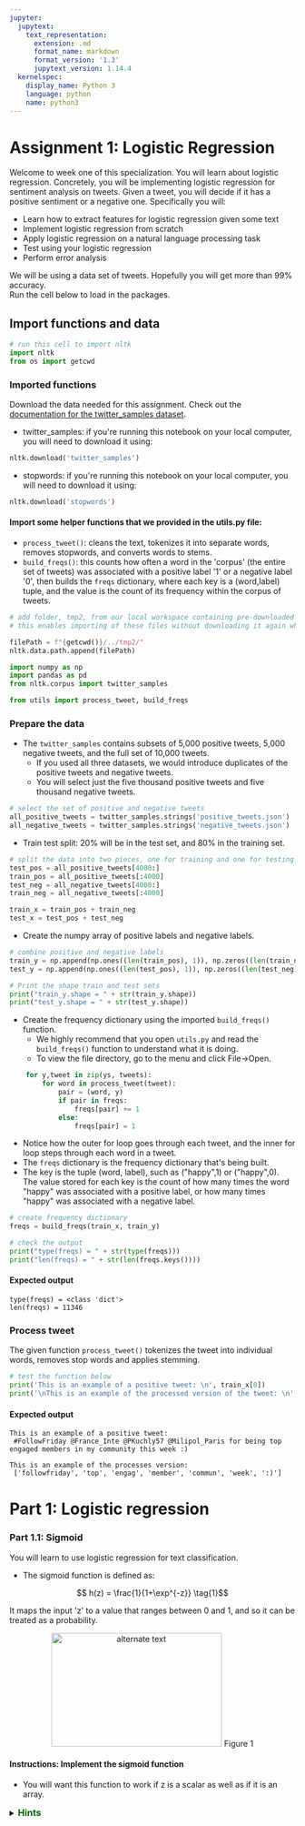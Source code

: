 ```yaml
---
jupyter:
  jupytext:
    text_representation:
      extension: .md
      format_name: markdown
      format_version: '1.3'
      jupytext_version: 1.14.4
  kernelspec:
    display_name: Python 3
    language: python
    name: python3
---
```


# Assignment 1: Logistic Regression
Welcome to week one of this specialization. You will learn about logistic regression. Concretely, you will be implementing logistic regression for sentiment analysis on tweets. Given a tweet, you will decide if it has a positive sentiment or a negative one. Specifically you will: 

* Learn how to extract features for logistic regression given some text
* Implement logistic regression from scratch
* Apply logistic regression on a natural language processing task
* Test using your logistic regression
* Perform error analysis

We will be using a data set of tweets. Hopefully you will get more than 99% accuracy.  
Run the cell below to load in the packages.


## Import functions and data

```python
# run this cell to import nltk
import nltk
from os import getcwd
```

<!-- #region -->
### Imported functions

Download the data needed for this assignment. Check out the [documentation for the twitter_samples dataset](http://www.nltk.org/howto/twitter.html).

* twitter_samples: if you're running this notebook on your local computer, you will need to download it using:
```Python
nltk.download('twitter_samples')
```

* stopwords: if you're running this notebook on your local computer, you will need to download it using:
```python
nltk.download('stopwords')
```

#### Import some helper functions that we provided in the utils.py file:
* `process_tweet()`: cleans the text, tokenizes it into separate words, removes stopwords, and converts words to stems.
* `build_freqs()`: this counts how often a word in the 'corpus' (the entire set of tweets) was associated with a positive label '1' or a negative label '0', then builds the `freqs` dictionary, where each key is a (word,label) tuple, and the value is the count of its frequency within the corpus of tweets.
<!-- #endregion -->

```python
# add folder, tmp2, from our local workspace containing pre-downloaded corpora files to nltk's data path
# this enables importing of these files without downloading it again when we refresh our workspace

filePath = f"{getcwd()}/../tmp2/"
nltk.data.path.append(filePath)
```

```python
import numpy as np
import pandas as pd
from nltk.corpus import twitter_samples 

from utils import process_tweet, build_freqs
```

### Prepare the data
* The `twitter_samples` contains subsets of 5,000 positive tweets, 5,000 negative tweets, and the full set of 10,000 tweets.  
    * If you used all three datasets, we would introduce duplicates of the positive tweets and negative tweets.  
    * You will select just the five thousand positive tweets and five thousand negative tweets.

```python
# select the set of positive and negative tweets
all_positive_tweets = twitter_samples.strings('positive_tweets.json')
all_negative_tweets = twitter_samples.strings('negative_tweets.json')
```

* Train test split: 20% will be in the test set, and 80% in the training set.


```python
# split the data into two pieces, one for training and one for testing (validation set) 
test_pos = all_positive_tweets[4000:]
train_pos = all_positive_tweets[:4000]
test_neg = all_negative_tweets[4000:]
train_neg = all_negative_tweets[:4000]

train_x = train_pos + train_neg 
test_x = test_pos + test_neg
```

* Create the numpy array of positive labels and negative labels.

```python
# combine positive and negative labels
train_y = np.append(np.ones((len(train_pos), 1)), np.zeros((len(train_neg), 1)), axis=0)
test_y = np.append(np.ones((len(test_pos), 1)), np.zeros((len(test_neg), 1)), axis=0)
```

```python
# Print the shape train and test sets
print("train_y.shape = " + str(train_y.shape))
print("test_y.shape = " + str(test_y.shape))
```

* Create the frequency dictionary using the imported `build_freqs()` function.  
    * We highly recommend that you open `utils.py` and read the `build_freqs()` function to understand what it is doing.
    * To view the file directory, go to the menu and click File->Open.

```Python
    for y,tweet in zip(ys, tweets):
        for word in process_tweet(tweet):
            pair = (word, y)
            if pair in freqs:
                freqs[pair] += 1
            else:
                freqs[pair] = 1
```
* Notice how the outer for loop goes through each tweet, and the inner for loop steps through each word in a tweet.
* The `freqs` dictionary is the frequency dictionary that's being built. 
* The key is the tuple (word, label), such as ("happy",1) or ("happy",0).  The value stored for each key is the count of how many times the word "happy" was associated with a positive label, or how many times "happy" was associated with a negative label.

```python
# create frequency dictionary
freqs = build_freqs(train_x, train_y)

# check the output
print("type(freqs) = " + str(type(freqs)))
print("len(freqs) = " + str(len(freqs.keys())))
```

#### Expected output
```
type(freqs) = <class 'dict'>
len(freqs) = 11346
```


### Process tweet
The given function `process_tweet()` tokenizes the tweet into individual words, removes stop words and applies stemming.

```python
# test the function below
print('This is an example of a positive tweet: \n', train_x[0])
print('\nThis is an example of the processed version of the tweet: \n', process_tweet(train_x[0]))
```

#### Expected output
```
This is an example of a positive tweet: 
 #FollowFriday @France_Inte @PKuchly57 @Milipol_Paris for being top engaged members in my community this week :)
 
This is an example of the processes version: 
 ['followfriday', 'top', 'engag', 'member', 'commun', 'week', ':)']
```

<!-- #region -->
# Part 1: Logistic regression 


### Part 1.1: Sigmoid
You will learn to use logistic regression for text classification. 
* The sigmoid function is defined as: 

$$ h(z) = \frac{1}{1+\exp^{-z}} \tag{1}$$

It maps the input 'z' to a value that ranges between 0 and 1, and so it can be treated as a probability. 

<div style="width:image width px; font-size:100%; text-align:center;"><img src='../tmp2/sigmoid_plot.jpg' alt="alternate text" width="width" height="height" style="width:300px;height:200px;" /> Figure 1 </div>
<!-- #endregion -->

#### Instructions: Implement the sigmoid function
* You will want this function to work if z is a scalar as well as if it is an array.


<details>    
<summary>
    <font size="3" color="darkgreen"><b>Hints</b></font>
</summary>
<p>
<ul>
    <li><a href="https://docs.scipy.org/doc/numpy/reference/generated/numpy.exp.html" > numpy.exp </a> </li>

</ul>
</p>



```python
# UNQ_C1 (UNIQUE CELL IDENTIFIER, DO NOT EDIT)
def sigmoid(z): 
    '''
    Input:
        z: is the input (can be a scalar or an array)
    Output:
        h: the sigmoid of z
    '''
    
    ### START CODE HERE (REPLACE INSTANCES OF 'None' with your code) ###
    # calculate the sigmoid of z
    h = None
    ### END CODE HERE ###
    
    return h
```

```python
# Testing your function 
if (sigmoid(0) == 0.5):
    print('SUCCESS!')
else:
    print('Oops!')

if (sigmoid(4.92) == 0.9927537604041685):
    print('CORRECT!')
else:
    print('Oops again!')
```

### Logistic regression: regression and a sigmoid

Logistic regression takes a regular linear regression, and applies a sigmoid to the output of the linear regression.

Regression:
$$z = \theta_0 x_0 + \theta_1 x_1 + \theta_2 x_2 + ... \theta_N x_N$$
Note that the $\theta$ values are "weights". If you took the Deep Learning Specialization, we referred to the weights with the `w` vector.  In this course, we're using a different variable $\theta$ to refer to the weights.

Logistic regression
$$ h(z) = \frac{1}{1+\exp^{-z}}$$
$$z = \theta_0 x_0 + \theta_1 x_1 + \theta_2 x_2 + ... \theta_N x_N$$
We will refer to 'z' as the 'logits'.


### Part 1.2 Cost function and Gradient

The cost function used for logistic regression is the average of the log loss across all training examples:

$$J(\theta) = -\frac{1}{m} \sum_{i=1}^m y^{(i)}\log (h(z(\theta)^{(i)})) + (1-y^{(i)})\log (1-h(z(\theta)^{(i)}))\tag{5} $$
* $m$ is the number of training examples
* $y^{(i)}$ is the actual label of the i-th training example.
* $h(z(\theta)^{(i)})$ is the model's prediction for the i-th training example.

The loss function for a single training example is
$$ Loss = -1 \times \left( y^{(i)}\log (h(z(\theta)^{(i)})) + (1-y^{(i)})\log (1-h(z(\theta)^{(i)})) \right)$$

* All the $h$ values are between 0 and 1, so the logs will be negative. That is the reason for the factor of -1 applied to the sum of the two loss terms.
* Note that when the model predicts 1 ($h(z(\theta)) = 1$) and the label $y$ is also 1, the loss for that training example is 0. 
* Similarly, when the model predicts 0 ($h(z(\theta)) = 0$) and the actual label is also 0, the loss for that training example is 0. 
* However, when the model prediction is close to 1 ($h(z(\theta)) = 0.9999$) and the label is 0, the second term of the log loss becomes a large negative number, which is then multiplied by the overall factor of -1 to convert it to a positive loss value. $-1 \times (1 - 0) \times log(1 - 0.9999) \approx 9.2$ The closer the model prediction gets to 1, the larger the loss.

```python
# verify that when the model predicts close to 1, but the actual label is 0, the loss is a large positive value
-1 * (1 - 0) * np.log(1 - 0.9999) # loss is about 9.2
```

* Likewise, if the model predicts close to 0 ($h(z) = 0.0001$) but the actual label is 1, the first term in the loss function becomes a large number: $-1 \times log(0.0001) \approx 9.2$.  The closer the prediction is to zero, the larger the loss.

```python
# verify that when the model predicts close to 0 but the actual label is 1, the loss is a large positive value
-1 * np.log(0.0001) # loss is about 9.2
```

#### Update the weights

To update your weight vector $\theta$, you will apply gradient descent to iteratively improve your model's predictions.  
The gradient of the cost function $J$ with respect to one of the weights $\theta_j$ is:

$$\nabla_{\theta_j}J(\theta) = \frac{1}{m} \sum_{i=1}^m(h^{(i)}-y^{(i)})x_j \tag{5}$$
* 'i' is the index across all 'm' training examples.
* 'j' is the index of the weight $\theta_j$, so $x_j$ is the feature associated with weight $\theta_j$

* To update the weight $\theta_j$, we adjust it by subtracting a fraction of the gradient determined by $\alpha$:
$$\theta_j = \theta_j - \alpha \times \nabla_{\theta_j}J(\theta) $$
* The learning rate $\alpha$ is a value that we choose to control how big a single update will be.



## Instructions: Implement gradient descent function
* The number of iterations `num_iters` is the number of times that you'll use the entire training set.
* For each iteration, you'll calculate the cost function using all training examples (there are `m` training examples), and for all features.
* Instead of updating a single weight $\theta_i$ at a time, we can update all the weights in the column vector:  
$$\mathbf{\theta} = \begin{pmatrix}
\theta_0
\\
\theta_1
\\ 
\theta_2 
\\ 
\vdots
\\ 
\theta_n
\end{pmatrix}$$
* $\mathbf{\theta}$ has dimensions (n+1, 1), where 'n' is the number of features, and there is one more element for the bias term $\theta_0$ (note that the corresponding feature value $\mathbf{x_0}$ is 1).
* The 'logits', 'z', are calculated by multiplying the feature matrix 'x' with the weight vector 'theta'.  $z = \mathbf{x}\mathbf{\theta}$
    * $\mathbf{x}$ has dimensions (m, n+1) 
    * $\mathbf{\theta}$: has dimensions (n+1, 1)
    * $\mathbf{z}$: has dimensions (m, 1)
* The prediction 'h', is calculated by applying the sigmoid to each element in 'z': $h(z) = sigmoid(z)$, and has dimensions (m,1).
* The cost function $J$ is calculated by taking the dot product of the vectors 'y' and 'log(h)'.  Since both 'y' and 'h' are column vectors (m,1), transpose the vector to the left, so that matrix multiplication of a row vector with column vector performs the dot product.
$$J = \frac{-1}{m} \times \left(\mathbf{y}^T \cdot log(\mathbf{h}) + \mathbf{(1-y)}^T \cdot log(\mathbf{1-h}) \right)$$
* The update of theta is also vectorized.  Because the dimensions of $\mathbf{x}$ are (m, n+1), and both $\mathbf{h}$ and $\mathbf{y}$ are (m, 1), we need to transpose the $\mathbf{x}$ and place it on the left in order to perform matrix multiplication, which then yields the (n+1, 1) answer we need:
$$\mathbf{\theta} = \mathbf{\theta} - \frac{\alpha}{m} \times \left( \mathbf{x}^T \cdot \left( \mathbf{h-y} \right) \right)$$


<details>    
<summary>
    <font size="3" color="darkgreen"><b>Hints</b></font>
</summary>
<p>
<ul>
    <li>use np.dot for matrix multiplication.</li>
    <li>To ensure that the fraction -1/m is a decimal value, cast either the numerator or denominator (or both), like `float(1)`, or write `1.` for the float version of 1. </li>
</ul>
</p>



```python
# UNQ_C2 (UNIQUE CELL IDENTIFIER, DO NOT EDIT)
def gradientDescent(x, y, theta, alpha, num_iters):
    '''
    Input:
        x: matrix of features which is (m,n+1)
        y: corresponding labels of the input matrix x, dimensions (m,1)
        theta: weight vector of dimension (n+1,1)
        alpha: learning rate
        num_iters: number of iterations you want to train your model for
    Output:
        J: the final cost
        theta: your final weight vector
    Hint: you might want to print the cost to make sure that it is going down.
    '''
    ### START CODE HERE (REPLACE INSTANCES OF 'None' with your code) ###
    # get 'm', the number of rows in matrix x
    m = None
    
    for i in range(0, num_iters):
        
        # get z, the dot product of x and theta
        z = None
        
        # get the sigmoid of z
        h = None
        
        # calculate the cost function
        J = None

        # update the weights theta
        theta = None
        
    ### END CODE HERE ###
    J = float(J)
    return J, theta
```

```python
# Check the function
# Construct a synthetic test case using numpy PRNG functions
np.random.seed(1)
# X input is 10 x 3 with ones for the bias terms
tmp_X = np.append(np.ones((10, 1)), np.random.rand(10, 2) * 2000, axis=1)
# Y Labels are 10 x 1
tmp_Y = (np.random.rand(10, 1) > 0.35).astype(float)

# Apply gradient descent
tmp_J, tmp_theta = gradientDescent(tmp_X, tmp_Y, np.zeros((3, 1)), 1e-8, 700)
print(f"The cost after training is {tmp_J:.8f}.")
print(f"The resulting vector of weights is {[round(t, 8) for t in np.squeeze(tmp_theta)]}")
```

#### Expected output
```
The cost after training is 0.67094970.
The resulting vector of weights is [4.1e-07, 0.00035658, 7.309e-05]
```


## Part 2: Extracting the features

* Given a list of tweets, extract the features and store them in a matrix. You will extract two features.
    * The first feature is the number of positive words in a tweet.
    * The second feature is the number of negative words in a tweet. 
* Then train your logistic regression classifier on these features.
* Test the classifier on a validation set. 

### Instructions: Implement the extract_features function. 
* This function takes in a single tweet.
* Process the tweet using the imported `process_tweet()` function and save the list of tweet words.
* Loop through each word in the list of processed words
    * For each word, check the `freqs` dictionary for the count when that word has a positive '1' label. (Check for the key (word, 1.0)
    * Do the same for the count for when the word is associated with the negative label '0'. (Check for the key (word, 0.0).)



<details>    
<summary>
    <font size="3" color="darkgreen"><b>Hints</b></font>
</summary>
<p>
<ul>
    <li>Make sure you handle cases when the (word, label) key is not found in the dictionary. </li>
    <li> Search the web for hints about using the `.get()` method of a Python dictionary.  Here is an <a href="https://www.programiz.com/python-programming/methods/dictionary/get" > example </a> </li>
</ul>
</p>


```python
# UNQ_C3 (UNIQUE CELL IDENTIFIER, DO NOT EDIT)
def extract_features(tweet, freqs):
    '''
    Input: 
        tweet: a list of words for one tweet
        freqs: a dictionary corresponding to the frequencies of each tuple (word, label)
    Output: 
        x: a feature vector of dimension (1,3)
    '''
    # process_tweet tokenizes, stems, and removes stopwords
    word_l = process_tweet(tweet)
    
    # 3 elements in the form of a 1 x 3 vector
    x = np.zeros((1, 3)) 
    
    #bias term is set to 1
    x[0,0] = 1 
    
    ### START CODE HERE (REPLACE INSTANCES OF 'None' with your code) ###
    
    # loop through each word in the list of words
    for word in word_l:
        
        # increment the word count for the positive label 1
        x[0,1] += None
        
        # increment the word count for the negative label 0
        x[0,2] += None
        
    ### END CODE HERE ###
    assert(x.shape == (1, 3))
    return x
```

```python
# Check your function

# test 1
# test on training data
tmp1 = extract_features(train_x[0], freqs)
print(tmp1)
```

#### Expected output
```
[[1.00e+00 3.02e+03 6.10e+01]]
```

```python
# test 2:
# check for when the words are not in the freqs dictionary
tmp2 = extract_features('blorb bleeeeb bloooob', freqs)
print(tmp2)
```

#### Expected output
```
[[1. 0. 0.]]
```


## Part 3: Training Your Model

To train the model:
* Stack the features for all training examples into a matrix `X`. 
* Call `gradientDescent`, which you've implemented above.

This section is given to you.  Please read it for understanding and run the cell.

```python
# collect the features 'x' and stack them into a matrix 'X'
X = np.zeros((len(train_x), 3))
for i in range(len(train_x)):
    X[i, :]= extract_features(train_x[i], freqs)

# training labels corresponding to X
Y = train_y

# Apply gradient descent
J, theta = gradientDescent(X, Y, np.zeros((3, 1)), 1e-9, 1500)
print(f"The cost after training is {J:.8f}.")
print(f"The resulting vector of weights is {[round(t, 8) for t in np.squeeze(theta)]}")
```

**Expected Output**: 

```
The cost after training is 0.24216529.
The resulting vector of weights is [7e-08, 0.0005239, -0.00055517]
```


# Part 4: Test your logistic regression

It is time for you to test your logistic regression function on some new input that your model has not seen before. 

#### Instructions: Write `predict_tweet`
Predict whether a tweet is positive or negative.

* Given a tweet, process it, then extract the features.
* Apply the model's learned weights on the features to get the logits.
* Apply the sigmoid to the logits to get the prediction (a value between 0 and 1).

$$y_{pred} = sigmoid(\mathbf{x} \cdot \theta)$$

```python
# UNQ_C4 (UNIQUE CELL IDENTIFIER, DO NOT EDIT)
def predict_tweet(tweet, freqs, theta):
    '''
    Input: 
        tweet: a string
        freqs: a dictionary corresponding to the frequencies of each tuple (word, label)
        theta: (3,1) vector of weights
    Output: 
        y_pred: the probability of a tweet being positive or negative
    '''
    ### START CODE HERE (REPLACE INSTANCES OF 'None' with your code) ###
    
    # extract the features of the tweet and store it into x
    x = None
    
    # make the prediction using x and theta
    y_pred = None
    
    ### END CODE HERE ###
    
    return y_pred
```

```python
# Run this cell to test your function
for tweet in ['I am happy', 'I am bad', 'this movie should have been great.', 'great', 'great great', 'great great great', 'great great great great']:
    print( '%s -> %f' % (tweet, predict_tweet(tweet, freqs, theta)))
```

**Expected Output**: 
```
I am happy -> 0.518580
I am bad -> 0.494339
this movie should have been great. -> 0.515331
great -> 0.515464
great great -> 0.530898
great great great -> 0.546273
great great great great -> 0.561561
```

```python
# Feel free to check the sentiment of your own tweet below
my_tweet = 'I am learning :)'
predict_tweet(my_tweet, freqs, theta)
```

## Check performance using the test set
After training your model using the training set above, check how your model might perform on real, unseen data, by testing it against the test set.

#### Instructions: Implement `test_logistic_regression` 
* Given the test data and the weights of your trained model, calculate the accuracy of your logistic regression model. 
* Use your `predict_tweet()` function to make predictions on each tweet in the test set.
* If the prediction is > 0.5, set the model's classification `y_hat` to 1, otherwise set the model's classification `y_hat` to 0.
* A prediction is accurate when `y_hat` equals `test_y`.  Sum up all the instances when they are equal and divide by `m`.



<details>    
<summary>
    <font size="3" color="darkgreen"><b>Hints</b></font>
</summary>
<p>
<ul>
    <li>Use np.asarray() to convert a list to a numpy array</li>
    <li>Use np.squeeze() to make an (m,1) dimensional array into an (m,) array </li>
</ul>
</p>

```python
# UNQ_C5 (UNIQUE CELL IDENTIFIER, DO NOT EDIT)
def test_logistic_regression(test_x, test_y, freqs, theta):
    """
    Input: 
        test_x: a list of tweets
        test_y: (m, 1) vector with the corresponding labels for the list of tweets
        freqs: a dictionary with the frequency of each pair (or tuple)
        theta: weight vector of dimension (3, 1)
    Output: 
        accuracy: (# of tweets classified correctly) / (total # of tweets)
    """
    
    ### START CODE HERE (REPLACE INSTANCES OF 'None' with your code) ###
    
    # the list for storing predictions
    y_hat = []
    
    for tweet in test_x:
        # get the label prediction for the tweet
        y_pred = predict_tweet(tweet, freqs, theta)
        
        if y_pred > 0.5:
            # append 1.0 to the list
            None
        else:
            # append 0 to the list
            None

    # With the above implementation, y_hat is a list, but test_y is (m,1) array
    # convert both to one-dimensional arrays in order to compare them using the '==' operator
    accuracy = None

    ### END CODE HERE ###
    
    return accuracy
```

```python
tmp_accuracy = test_logistic_regression(test_x, test_y, freqs, theta)
print(f"Logistic regression model's accuracy = {tmp_accuracy:.4f}")
```

#### Expected Output: 
```0.9950```  
Pretty good!


# Part 5: Error Analysis

In this part you will see some tweets that your model misclassified. Why do you think the misclassifications happened? Specifically what kind of tweets does your model misclassify?

```python
# Some error analysis done for you
print('Label Predicted Tweet')
for x,y in zip(test_x,test_y):
    y_hat = predict_tweet(x, freqs, theta)

    if np.abs(y - (y_hat > 0.5)) > 0:
        print('THE TWEET IS:', x)
        print('THE PROCESSED TWEET IS:', process_tweet(x))
        print('%d\t%0.8f\t%s' % (y, y_hat, ' '.join(process_tweet(x)).encode('ascii', 'ignore')))
```

Later in this specialization, we will see how we can use deep learning to improve the prediction performance.


# Part 6: Predict with your own tweet

```python
# Feel free to change the tweet below
my_tweet = 'This is a ridiculously bright movie. The plot was terrible and I was sad until the ending!'
print(process_tweet(my_tweet))
y_hat = predict_tweet(my_tweet, freqs, theta)
print(y_hat)
if y_hat > 0.5:
    print('Positive sentiment')
else: 
    print('Negative sentiment')
```
